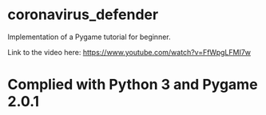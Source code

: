 # coronavirus_defender
Implementation of a Pygame tutorial for beginner.

Link to the video here: https://www.youtube.com/watch?v=FfWpgLFMI7w

# Complied with Python 3 and Pygame 2.0.1
